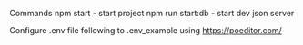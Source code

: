 Commands
npm start - start project
npm run start:db - start dev json server

Configure .env file following to .env_example using https://poeditor.com/
